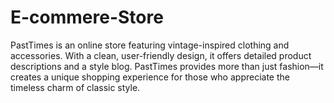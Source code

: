 # E-commere-Store
PastTimes is an online store featuring vintage-inspired clothing and accessories. With a clean, user-friendly design, it offers detailed product descriptions and a style blog. PastTimes provides more than just fashion—it creates a unique shopping experience for those who appreciate the timeless charm of classic style.
